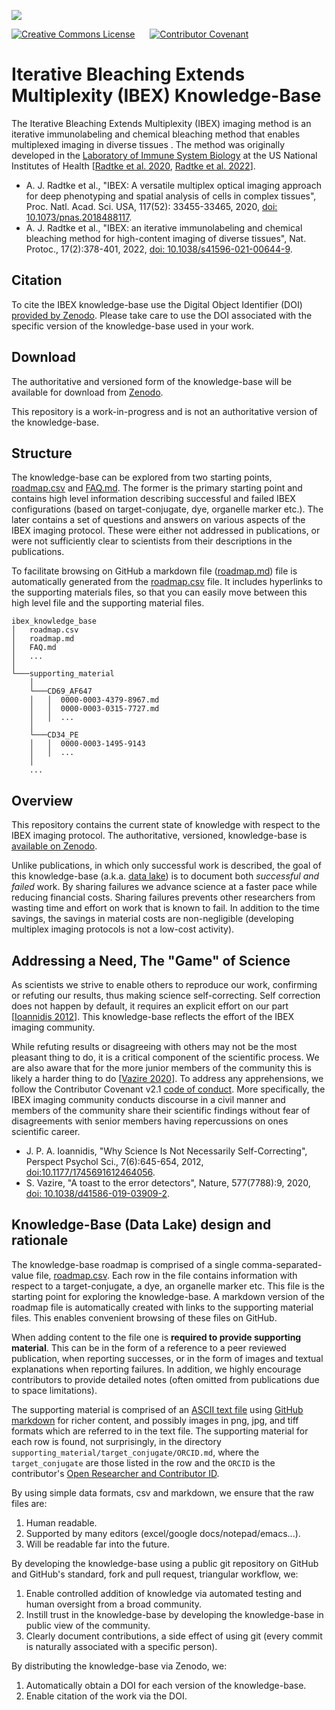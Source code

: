 ![](ibex_banner.png?raw=true)

[![Creative Commons License](https://i.creativecommons.org/l/by-nc/4.0/88x31.png)](http://creativecommons.org/licenses/by-nc/4.0/) &nbsp;&nbsp;&nbsp;&nbsp; [![Contributor Covenant](https://img.shields.io/badge/Contributor%20Covenant-2.1-4baaaa.svg)](code_of_conduct.md)



# Iterative Bleaching Extends Multiplexity (IBEX) Knowledge-Base

The Iterative Bleaching Extends Multiplexity (IBEX) imaging method is an iterative immunolabeling and chemical bleaching method that enables multiplexed imaging in diverse tissues . The method was originally developed in the [Laboratory of Immune System Biology](https://www.niaid.nih.gov/research/lab-immune-system-biology) at the US National Institutes of Health [[Radtke et al. 2020](https://doi.org/10.1073/pnas.2018488117), [Radtke et al. 2022](https://doi.org/10.1038/s41596-021-00644-9)].

* A. J. Radtke et al., "IBEX: A versatile multiplex optical imaging approach for deep phenotyping and spatial analysis of cells in complex tissues", Proc. Natl. Acad. Sci. USA, 117(52): 33455-33465, 2020, [doi: 10.1073/pnas.2018488117](https://doi.org/10.1073/pnas.2018488117).
* A. J. Radtke et al., "IBEX: an iterative immunolabeling and chemical bleaching method for high-content imaging of diverse tissues", Nat. Protoc., 17(2):378-401, 2022, [doi: 10.1038/s41596-021-00644-9](https://doi.org/10.1038/s41596-021-00644-9).

## Citation

To cite the IBEX knowledge-base use the Digital Object Identifier (DOI) [provided by Zenodo](https://zenodo.org/). Please take care to use the DOI associated with the specific version of the knowledge-base used in your work.

## Download

The authoritative and versioned form of the knowledge-base will be available for download from [Zenodo](https://zenodo.org/).

This repository is a work-in-progress and is not an authoritative version of the knowledge-base.

## Structure
The knowledge-base can be explored from two starting points, [roadmap.csv](roadmap.csv) and [FAQ.md](FAQ.md). The former is the primary starting point and contains high level information describing successful and failed IBEX configurations (based on target-conjugate, dye, organelle marker etc.). The later contains a set of questions and answers on various aspects of the IBEX imaging protocol. These were either not addressed in publications, or were not sufficiently clear to scientists from their descriptions in the publications.

To facilitate browsing on GitHub a markdown file ([roadmap.md](roadmap.md)) file is automatically generated from the [roadmap.csv](roadmap.csv) file. It includes hyperlinks to the supporting materials files, so that you can easily move between this high level file
and the supporting material files.

```
ibex_knowledge_base
│   roadmap.csv
│   roadmap.md
│   FAQ.md   
│   ...   
│
└───supporting_material
    │
    └───CD69_AF647
    │   │  0000-0003-4379-8967.md
    │   │  0000-0003-0315-7727.md
    │   │  ...
    │    
    └───CD34_PE
    │   │  0000-0003-1495-9143
    │   │  ...
    │
    ...
```
## Overview

This repository contains the current state of knowledge
with respect to the IBEX imaging protocol. The authoritative, versioned, knowledge-base is [available on Zenodo](https://zenodo.org/).

Unlike publications, in which only successful work is described, the goal of this knowledge-base (a.k.a. [data lake](https://en.wikipedia.org/wiki/Data_lake)) is to document both *successful and failed* work. By sharing failures we advance science at a faster pace while reducing financial costs. Sharing failures prevents other researchers from wasting time and effort on work that is known to fail. In addition to the time savings, the savings in material costs are non-negligible (developing multiplex imaging protocols is not a low-cost activity).

## Addressing a Need, The "Game" of Science

As scientists we strive to enable others to reproduce our work, confirming or refuting our results, thus making science self-correcting. Self correction does not happen by default, it requires an explicit effort on our part [[Ioannidis 2012](https://doi.org/10.1177/1745691612464056)]. This knowledge-base reflects the effort of the IBEX imaging community.

While refuting results or disagreeing with others may not be the most pleasant thing to do, it is a critical component of the scientific process. We are also aware that for the more junior members of the community this is likely a harder thing to do [[Vazire 2020](https://doi.org/10.1038/d41586-019-03909-2)]. To address any apprehensions, we follow the Contributor Covenant v2.1 [code of conduct](CODE_OF_CONDUCT.md). More specifically, the IBEX imaging community conducts discourse in a civil manner and members of the community share their scientific findings without fear of disagreements with senior members having repercussions on ones scientific career.

* J. P. A. Ioannidis, "Why Science Is Not Necessarily Self-Correcting", Perspect Psychol Sci., 7(6):645-654, 2012, [doi:10.1177/1745691612464056](https://doi.org/10.1177/1745691612464056).
* S. Vazire, "A toast to the error detectors", Nature, 577(7788):9, 2020, [doi: 10.1038/d41586-019-03909-2](https://doi.org/10.1038/d41586-019-03909-2).


## Knowledge-Base (Data Lake) design and rationale

The knowledge-base roadmap is comprised of a single comma-separated-value file, [roadmap.csv](roadmap.csv). Each row in the file contains information with respect to a target-conjugate, a dye, an organelle marker etc. This file is the starting point for exploring the knowledge-base. A markdown version of the roadmap file is automatically created with links to the supporting material files. This enables convenient browsing of these files on GitHub.

When adding content to the file one is **required to provide supporting material**. This can be in the form of a reference to a peer reviewed publication, when reporting successes, or in the form of images and textual explanations when reporting failures. In addition, we highly encourage contributors to provide detailed notes (often omitted from publications due to space limitations).

The supporting material is comprised of an [ASCII text file](https://en.wikipedia.org/wiki/Text_file) using [GitHub markdown](https://docs.github.com/en/get-started/writing-on-github/getting-started-with-writing-and-formatting-on-github/basic-writing-and-formatting-syntax) for richer content, and possibly images in png, jpg, and tiff formats which are referred to in the text file. The supporting material for each row is found, not surprisingly, in the directory `supporting_material/target_conjugate/ORCID.md`, where the `target_conjugate` are those listed in the row and the `ORCID` is the contributor's [Open Researcher and Contributor ID](https://orcid.org/).

By using simple data formats, csv and markdown, we ensure that the raw files are:
1. Human readable.
2. Supported by many editors (excel/google docs/notepad/emacs...).
3. Will be readable far into the future.

By developing the knowledge-base using a public git repository on GitHub and GitHub's standard, fork and pull request, triangular workflow, we:
1. Enable controlled addition of knowledge via automated testing and human oversight from a broad community.
2. Instill trust in the knowledge-base by developing the knowledge-base in public view of the community.
3. Clearly document contributions, a side effect of using git (every commit is naturally associated with a specific person).

By distributing the knowledge-base via Zenodo, we:
1. Automatically obtain a DOI for each version of the knowledge-base.
2. Enable citation of the work via the DOI.
